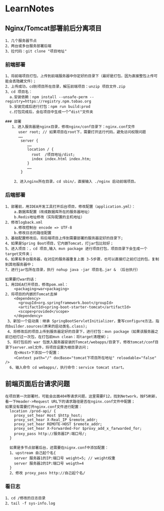 # LearnNotes

## Nginx/Tomcat部署前后分离项目
    1、几个服务器节点
    2、两台或多台服务部署后端
    3、拉代码：git clone "项目地址"

### 前端部署
    1、将前端项目打包，上传到前端服务器中你定好的目录下（最好是打包，因为直接整包上传可能会丢隐藏文件）；
    2、上传成功，cd到项目所在目录，解压前端项目：unzip 项目文件.zip
    3、cd 项目名：
      a.安装依赖：npm install --unsafe-perm --registry=https://registry.npm.tobao.org
      b.安装完成后进行打包：npm run build:prod
      c.打包完成后，会在项目中生成一个“dist"文件夹
    
    ### 部署
       1、进入服务器是nginx目录，修改nginx/conf目录下：nginx.conf文件
          user root; // 如果项目在root下，需要打开这行代码，避免访问权限问题
          ……
           server {
              ……
              location / {
                root  /项目地址/dist;
                index index.html index.htm;
              }
              ……
           }
        
        2、进入nginx所在目录，cd sbin/，直接输入 ./nginx 启动前端项目。
           

### 后端部署
    1、部署前，用IDEA开发工具打开后台项目，修改配置（application.yml）：
        a.数据库配置（改成数据库所在的服务器地址）
        b.Redis地址修改（实际配置的主机地址）
    2、修改logback.xml
        a.修改控制台 encode => UTF-8
        b.修改日志的路径配置
    3、基础配置修改后，将后端项目上传到需要部署的服务器定好的目录下;
    4、如果是Spring Boot项目，它内嵌Tomcat，打jar包比较好；
    5、进入项目：，cd 项目,输入 mvn package 进行项目打包，项目目录下会生成一个target文件夹；
    6、如果有多台服务器，在对应的服务器重复上面 3-5步骤，也可以直接打之前打过的包，复制到其他服务器中；
    7、进行jar包所在目录，执行 nohup java -jar 项目名.jar & （后台执行）
    
    如果要打war的话：
    1、用IDEA打开项目，修改pom.xml：
        <packaging>war<packaging>
    2、将项目的内嵌的Tomcat去掉
        <dependency>
          <groupId>org.springframework.boot</groupId>
          <artifactId>spring-boot-starter-tomcat</artifactId>
          <scope>provided</scope>
        </dependency>
     3、新加一个启动类：继承 SpringBootServletInitializer，重写configure方法，指向builder.sources(原来的启动类名.class);
     4、将修改后的项目上传到服务器定好的目录下，进行打包：mvn package（如果该服务器之前已经打过一次包，在打包前mvn clean：将target清理掉）；
     5、将打包后的 war 包放入服务器安装的Tomcat/webapps/目录下，修改tomcat/conf目录下server.xml文件，将项目设置为根目录访问；
        在<Host>下添加一个配置：
        <Context path="/" docBase="tomcat下项目所在地址" reloadable="false" />
      6、输入命令 cd webapps/，执行命令：service tomcat start。
   
## 前端页面后台请求问题
    在项目第一次部署时，可能会出面404等请求问题，这里需要F12，找到Network，按F5刷新，看一下Header->Request URL下的请求路径是否在nginx.conf文件中配置；
    如果没有需要打开nginx.conf文件进行配置：
      location /prod-api/ {
        proxy_set_hear Host $http_host;
        proxy_set_hear X-Real_IP $remote_addr;
        proxy_set_hear REMOTE-HOST $remote_addr;
        proxy_set_hear X-Forwarded-For $proxy_add_x_farwarded_for;
        proxy_pass http://服务器IP:端口号/;
      }
      
      如果是多节点部署后台，还需要在nignx.conf中添加配置：
      1、upstream 自己起个名{
        server 服务器1的IP:端口号 weight=5; // weight权重
        server 服务器2的IP:端口号 weigth=4
      }
      2、修改 proxy_pass http://自己起个名/
      
      
### 看日志
    1、cd /修改的日志目录
    2、tail -f sys-info.log
    
    
    
    
    
